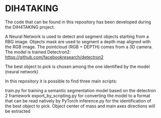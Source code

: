 # DIH4TAKING
The code that can be found in this repository has been developed during the DIH4TAKING project.

A Neural Network is used to detect and segment objects starting from a RBG image. Objects mask are used to segment a depth map aligned with the RGB image. The pointcloud (RGB + DEPTH) comes from a 3D camera.
The model is trained Detectron2: https://github.com/facebookresearch/detectron2 

The best object to pick is chosen among the one identified by the model (neural network)


In this repository it is possible to find three main scripts:

train.py for training a semantic segmentation model based on the detectron 2 framework
export_by_scripting.py for converting the model to a format that can be read natively by PyTorch
inference.py for the identification of the best object to pick. Object center of mass and main axes directions will be extracted
